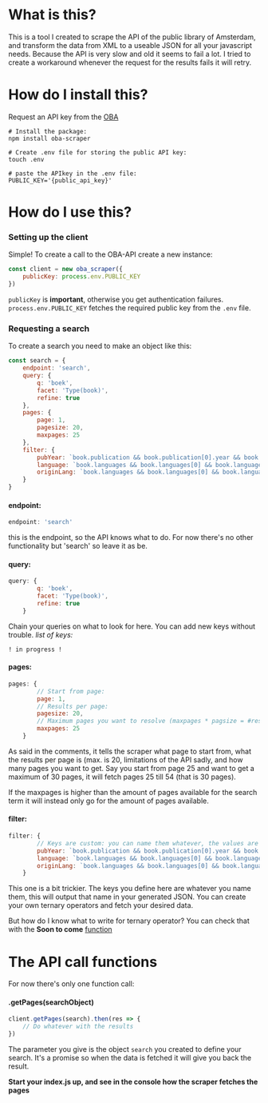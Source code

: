 # What is this?
This is a tool I created to scrape the API of the public library of Amsterdam, and transform the data from XML to a useable JSON for all your javascript needs. Because the API is very slow and old it seems to fail a lot. I tried to create a workaround whenever the request for the results fails it will retry.

# How do I install this?
Request an API key from the [OBA](https://www.oba.nl/oba/english.html)

```
# Install the package:
npm install oba-scraper

# Create .env file for storing the public API key:
touch .env

# paste the APIkey in the .env file:
PUBLIC_KEY='{public_api_key}'
```

# How do I use this?

### Setting up the client
Simple! To create a call to the OBA-API create a new instance:
```javascript
const client = new oba_scraper({
	publicKey: process.env.PUBLIC_KEY
})
```

`publicKey` is **important**, otherwise you get authentication failures.
`process.env.PUBLIC_KEY` fetches the required public key from the `.env` file.

### Requesting a search
To create a search you need to make an object like this:
```javascript
const search = {
	endpoint: 'search',
	query: {
		q: 'boek',
		facet: 'Type(book)',
		refine: true
	},
	pages: {
		page: 1,
		pagesize: 20,
		maxpages: 25
    },
    filter: {
        pubYear: `book.publication && book.publication[0].year && book.publication[0].year[0]['_'] ? book.publication[0].year[0]['_'] : null`,
        language: `book.languages && book.languages[0] && book.languages[0].language && book.languages[0].language[0] ? book.languages[0].language[0]['_'] : null`,
        originLang: `book.languages && book.languages[0] && book.languages[0]['original-language'] ? book.languages[0]['original-language'][0]['_'] : null`
    }
}
```

#### endpoint:
```javascript
endpoint: 'search'
```
this is the endpoint, so the API knows what to do. For now there's no other functionality but 'search' so leave it as be.

#### query:
```javascript
query: {
		q: 'boek',
		facet: 'Type(book)',
		refine: true
	}
```
Chain your queries on what to look for here. You can add new keys without trouble.
*list of keys:*
```
! in progress !
```

#### pages:
```javascript
pages: {
		// Start from page:
		page: 1,
		// Results per page:
		pagesize: 20,
		// Maximum pages you want to resolve (maxpages * pagsize = #results)
		maxpages: 25
    }
```
As said in the comments, it tells the scraper what page to start from, what the results per page is (max. is 20, limitations of the API sadly, and how many pages you want to get. Say you start from page 25 and want to get a maximum of 30 pages, it will fetch pages 25 till 54 (that is 30 pages).

If the maxpages is higher than the amount of pages available for the search term it will instead only go for the amount of pages available.

#### filter:
```javascript
filter: {
        // Keys are custom: you can name them whatever, the values are ternary operators that failsafe if a value exists or not.
        pubYear: `book.publication && book.publication[0].year && book.publication[0].year[0]['_'] ? book.publication[0].year[0]['_'] : null`,
        language: `book.languages && book.languages[0] && book.languages[0].language && book.languages[0].language[0] ? book.languages[0].language[0]['_'] : null`,
        originLang: `book.languages && book.languages[0] && book.languages[0]['original-language'] ? book.languages[0]['original-language'][0]['_'] : null`
    }
```
This one is a bit trickier. The keys you define here are whatever you name them, this will output that name in your generated JSON. You can create your own ternary operators and fetch your desired data. 

But how do I know what to write for ternary operator? You can check that with the **Soon to come** [function](#showFormat)

# The API call functions
For now there's only one function call:

#### .getPages(searchObject)
```javascript
client.getPages(search).then(res => {
    // Do whatever with the results
})
```
The parameter you give is the object `search` you created to define your search. It's a promise so when the data is fetched it will give you back the result. 

**Start your index.js up, and see in the console how the scraper fetches the pages**

